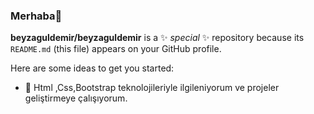 ### Merhaba👋


**beyzaguldemir/beyzaguldemir** is a ✨ _special_ ✨ repository because its `README.md` (this file) appears on your GitHub profile.

Here are some ideas to get you started:

- 🔭 Html ,Css,Bootstrap teknolojileriyle ilgileniyorum ve projeler geliştirmeye çalışıyorum.
